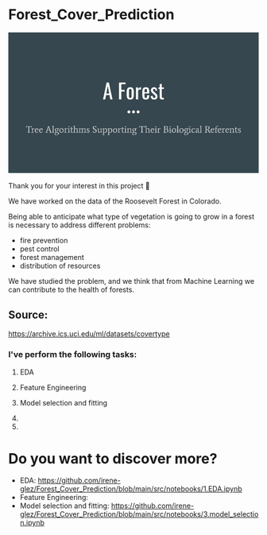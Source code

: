 # Forest_Cover_Prediction

![img](src/img/A_Forest_title.jpg)

Thank you for your interest in this project 🙂

We have worked on the data of the Roosevelt Forest in Colorado.

Being able to anticipate what type of vegetation is going to grow in a forest is necessary to address different problems:

- fire prevention
- pest control
- forest management
- distribution of resources

We have studied the problem, and we think that from Machine Learning we can contribute to the health of forests.

## Source:

https://archive.ics.uci.edu/ml/datasets/covertype

### I've perform the following tasks:

1. EDA

2. Feature Engineering

3. Model selection and fitting

4. 

5. 

# Do you want to discover more? 

 - EDA: https://github.com/irene-glez/Forest_Cover_Prediction/blob/main/src/notebooks/1.EDA.ipynb
 - Feature Engineering: 
 - Model selection and fitting: https://github.com/irene-glez/Forest_Cover_Prediction/blob/main/src/notebooks/3.model_selection.ipynb